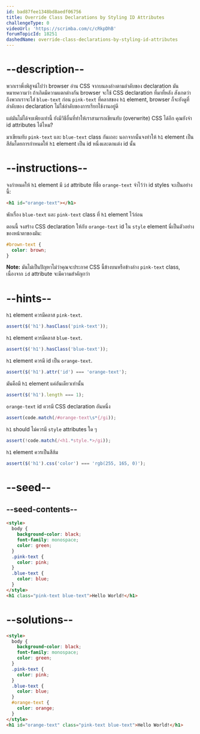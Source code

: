 ```yaml
---
id: bad87fee1348bd8aedf06756
title: Override Class Declarations by Styling ID Attributes
challengeType: 0
videoUrl: 'https://scrimba.com/c/cRkpDhB'
forumTopicId: 18251
dashedName: override-class-declarations-by-styling-id-attributes
---
```


# --description--

พวกเราพึ่งพิสูจน์ไปว่า browser อ่าน CSS จากบนลงล่างตามลำดับของ declaration
มันหมายความว่า ถ้าเกิดมีความแตกต่างกัน
browser จะใช้ CSS declaration ที่มาที่หลัง
สังเกตว่าถึงพวกเราจะใส่ `blue-text` ก่อน `pink-text` ที่คลาสของ `h1` element, browser ก็จะยังดูที่ลำดับของ declaration ไม่ใช่ลำดับของการเรียกใช้งานอยู่ดี

แต่มันไม่ได้จบเพียงเท่านี้
ยังมีวิธีอื่นที่ทำให้เราสามารถเขียนทับ (overwrite) CSS ได้อีก
คุณยังจำ id attributes ได้ไหม?

มาเขียนทับ `pink-text` และ `blue-text` class กันเถอะ
นอกจากนั้นจงทำให้ `h1` element เป็นสีส้มโดยการกำหนดให้ `h1` element เป็น id หนึ่งและตกแต่ง id นั้น

# --instructions--

จงกำหนดให้ `h1` element มี `id` attribute ทีชื่อ `orange-text`
จำไว้ว่า id styles จะเป็นอย่างนี้:

```html
<h1 id="orange-text"></h1>
```

พักเรื่อง `blue-text` และ `pink-text` class ที่ `h1` element ไว้ก่อน

ตอนนี้ จงสร้าง CSS declaration ให้กับ `orange-text` id ใน `style` element
นี่เป็นตัวอย่างของหน้าตาของมัน:

```css
#brown-text {
  color: brown;
}
```

**Note:** มันไม่เป็นปัญหาไม่ว่าคุณจะประกาศ CSS นี้ข้างบนหรือข้างล่าง `pink-text` class, เนื่องจาก `id` attribute จะมีความสำคัญกว่า

# --hints--

`h1` element ควรมีคลาส `pink-text`.

```js
assert($('h1').hasClass('pink-text'));
```

`h1` element ควรมีคลาส `blue-text`.

```js
assert($('h1').hasClass('blue-text'));
```

`h1` element ควรมี id เป็น `orange-text`.

```js
assert($('h1').attr('id') === 'orange-text');
```

มันคือมี `h1` element แค่อันเดียวเท่านั้น

```js
assert($('h1').length === 1);
```

`orange-text` id ควรมี CSS declaration อันหนึ่ง

```js
assert(code.match(/#orange-text\s*{/gi));
```

`h1` should ไม่ควรมี `style` attributes ใด ๆ

```js
assert(!code.match(/<h1.*style.*>/gi));
```

`h1` element ควรเป็นสีส้ม

```js
assert($('h1').css('color') === 'rgb(255, 165, 0)');
```

# --seed--

## --seed-contents--

```html
<style>
  body {
    background-color: black;
    font-family: monospace;
    color: green;
  }
  .pink-text {
    color: pink;
  }
  .blue-text {
    color: blue;
  }
</style>
<h1 class="pink-text blue-text">Hello World!</h1>
```

# --solutions--

```html
<style>
  body {
    background-color: black;
    font-family: monospace;
    color: green;
  }
  .pink-text {
    color: pink;
  }
  .blue-text {
    color: blue;
  }
  #orange-text {
    color: orange;
  }
</style>
<h1 id="orange-text" class="pink-text blue-text">Hello World!</h1>
```
